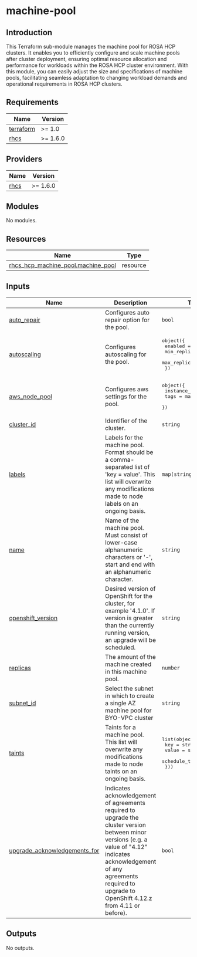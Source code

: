 # machine-pool

## Introduction

This Terraform sub-module manages the machine pool for ROSA HCP clusters. It enables you to efficiently configure and scale machine pools after cluster deployment, ensuring optimal resource allocation and performance for workloads within the ROSA HCP cluster environment. With this module, you can easily adjust the size and specifications of machine pools, facilitating seamless adaptation to changing workload demands and operational requirements in ROSA HCP clusters.

<!-- BEGIN_AUTOMATED_TF_DOCS_BLOCK -->
## Requirements

| Name | Version |
|------|---------|
| <a name="requirement_terraform"></a> [terraform](#requirement\_terraform) | >= 1.0 |
| <a name="requirement_rhcs"></a> [rhcs](#requirement\_rhcs) | >= 1.6.0 |

## Providers

| Name | Version |
|------|---------|
| <a name="provider_rhcs"></a> [rhcs](#provider\_rhcs) | >= 1.6.0 |

## Modules

No modules.

## Resources

| Name | Type |
|------|------|
| [rhcs_hcp_machine_pool.machine_pool](https://registry.terraform.io/providers/terraform-redhat/rhcs/latest/docs/resources/hcp_machine_pool) | resource |

## Inputs

| Name | Description | Type | Default | Required |
|------|-------------|------|---------|:--------:|
| <a name="input_auto_repair"></a> [auto\_repair](#input\_auto\_repair) | Configures auto repair option for the pool. | `bool` | `true` | no |
| <a name="input_autoscaling"></a> [autoscaling](#input\_autoscaling) | Configures autoscaling for the pool. | <pre>object({<br>    enabled = bool<br>    min_replicas = number<br>    max_replicas = number<br>  })</pre> | <pre>{<br>  "enabled": false,<br>  "max_replicas": null,<br>  "min_replicas": null<br>}</pre> | no |
| <a name="input_aws_node_pool"></a> [aws\_node\_pool](#input\_aws\_node\_pool) | Configures aws settings for the pool. | <pre>object({<br>    instance_type = string<br>    tags = map(string)<br>  })</pre> | `null` | no |
| <a name="input_cluster_id"></a> [cluster\_id](#input\_cluster\_id) | Identifier of the cluster. | `string` | n/a | yes |
| <a name="input_labels"></a> [labels](#input\_labels) | Labels for the machine pool. Format should be a comma-separated list of 'key = value'. This list will overwrite any modifications made to node labels on an ongoing basis. | `map(string)` | `null` | no |
| <a name="input_name"></a> [name](#input\_name) | Name of the machine pool. Must consist of lower-case alphanumeric characters or '-', start and end with an alphanumeric character. | `string` | n/a | yes |
| <a name="input_openshift_version"></a> [openshift\_version](#input\_openshift\_version) | Desired version of OpenShift for the cluster, for example '4.1.0'. If version is greater than the currently running version, an upgrade will be scheduled. | `string` | n/a | yes |
| <a name="input_replicas"></a> [replicas](#input\_replicas) | The amount of the machine created in this machine pool. | `number` | `null` | no |
| <a name="input_subnet_id"></a> [subnet\_id](#input\_subnet\_id) | Select the subnet in which to create a single AZ machine pool for BYO-VPC cluster | `string` | `null` | no |
| <a name="input_taints"></a> [taints](#input\_taints) | Taints for a machine pool. This list will overwrite any modifications made to node taints on an ongoing basis. | <pre>list(object({<br>    key           = string<br>    value         = string<br>    schedule_type = string<br>  }))</pre> | `null` | no |
| <a name="input_upgrade_acknowledgements_for"></a> [upgrade\_acknowledgements\_for](#input\_upgrade\_acknowledgements\_for) | Indicates acknowledgement of agreements required to upgrade the cluster version between minor versions (e.g. a value of "4.12" indicates acknowledgement of any agreements required to upgrade to OpenShift 4.12.z from 4.11 or before). | `bool` | `null` | no |

## Outputs

No outputs.
<!-- END_AUTOMATED_TF_DOCS_BLOCK -->
